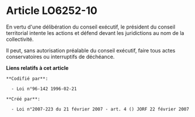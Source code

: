 # Article LO6252-10

En vertu d'une délibération du conseil exécutif, le président du conseil territorial intente les actions et défend devant les
juridictions au nom de la collectivité.

Il peut, sans autorisation préalable du conseil exécutif, faire tous actes conservatoires ou interruptifs de déchéance.

**Liens relatifs à cet article**

	**Codifié par**:

	  - Loi n°96-142 1996-02-21

	**Créé par**:

	  - Loi n°2007-223 du 21 février 2007 - art. 4 () JORF 22 février 2007
